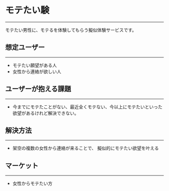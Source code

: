 # モテたい験
***
モテたい男性に、モテるを体験してもらう擬似体験サービスです。

## 想定ユーザー
***
- モテたい願望がある人
- 女性から連絡が欲しい人

## ユーザーが抱える課題
***
- 今までにモテたことがない、最近全くモテない、今以上にモテたいといった欲望があるけれど解決できない。

## 解決方法
***
- 架空の複数の女性から連絡が来ることで、  擬似的にモテたい欲望を叶える

## マーケット
***
- 女性からモテたい方
